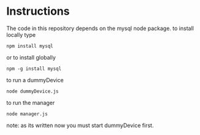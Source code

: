 Instructions
============
The code in this repository depends on the mysql node package.  to install locally type

    npm install mysql

or to install globally

    npm -g install mysql
    
to run a dummyDevice 

    node dummyDevice.js

to run the manager

    node manager.js

note: as its written now you must start dummyDevice first.